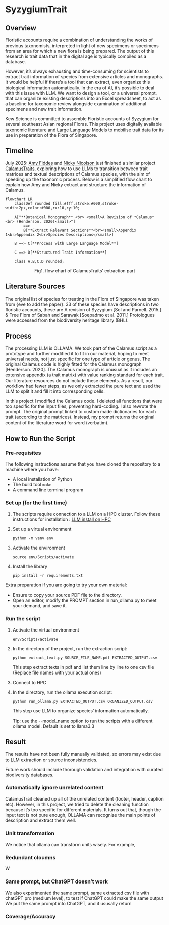 # SyzygiumTrait

## Overview
Floristic accounts require a combination of understanding the works of previous taxonomists, interpreted in light of new specimens or specimens from an area for which a new flora is being prepared. The output of this research is trait data that in the digital age is typically compiled as a database. 

However, it’s always exhausting and time-consuming for scientists to extract trait information of species from extensive articles and monographs. It would be helpful if there’s a tool that can extract, even organize this biological information automatically. 
In the era of AI, it’s possible to deal with this issue with LLM. We want to design a tool, or a universal prompt, that can organize existing descriptions into an Excel spreadsheet, to act as a baseline for taxonomic review alongside examination of additional specimens and new trait information. 

Kew Science is committed to assemble Floristic accounts of Syzygium for several southeast Asian regional Floras. This project uses digitally available taxonomic literature and Large Language Models to mobilise trait data for its use in preparation of the Flora of Singapore.

## Timeline
July 2025: [Amy Fiddes](https://github.com/amyfiddes)  and [Nicky Nicolson](https://github.com/nickynicolson) just finished a similar project [CalamusTraits](https://github.com/KewBridge/CalamusTraits), exploring how to use LLMs to transition between trait matrices and textual descriptions of Calamus species, with the aim of speeding up the taxonomic process. Below is a simplified flow chart to explain how Amy and Nicky extract and structure the information of Calamus.
```mermaid
flowchart LR
    classDef rounded fill:#fff,stroke:#000,stroke-width:2px,color:#000,rx:10,ry:10;
    
    A["**Botanical Monograph** <br> <small>A Revision of *Calamus* <br> (Henderson, 2020)<small>"] 
        ==> 
        B[**Extract Relevant Sections**<br><small>Appendix 1<br>Appendix 2<br>Species Descriptions</small>]

    B ==> C[**Process with Large Language Model**]

    C ==> D[**Structured Trait Information**]

    class A,B,C,D rounded;
```
<p align="center">Fig1. flow chart of CalamusTraits’ extraction part<p>

## Literature Sources
The original list of species for treating in the Flora of Singapore was taken from {eve to add the paper}. 
33 of these species have descriptions in two floristic accounts, these are A revision of Syzygium [Sol and Parnell. 2015.] & Tree Flora of Sabah and Sarawak [Soepadmo et al. 2011.] Protologues were accessed from the biodiversity heritage library (BHL). 

## Process
The processing LLM is OLLAMA. We took part of the Calamus script as a prototype and further modified it to fit in our material, hoping to meet universal needs, not just specific for one type of article or genus. The original Calamus code is highly fitted for the Calamus monograph [Henderson. 2020]. The Calamus monograph is unusual as it includes an extensive appendix (a trait matrix) with value ranking standard for each trait. Our literature resources do not include these elements. As a result, our workflow had fewer steps, as we only extracted the pure text and used the LLM to split it and fill it into corresponding cells. 

In this project I modified the Calamus code. I deleted all functions that were too specific for the input files, preventing hard-coding. I also rewrote the prompt. The original prompt linked to custom made dictionaries for each trait (according to the matrices). Instead, my prompt returns the original content of the literature word for word (verbatim). 

## How to Run the Script

### Pre-requisites
The following instructions assume that you have cloned the repository to a machine where you have:

* A local installation of Python
* The build tool `make`
* A command line terminal program

### Set up (for the first time)
1. The scripts require connection to a LLM on a HPC cluster. Follow these instructions for installation : [LLM install on HPC](https://github.com/WFO-ID-pilots/.github/blob/main/docs/LLM-install-on-HPC.md)

2. Set up a virtual environment
   ```
   python -m venv env
   ```   
3. Activate the environment
   ```
   source env/Scripts/activate
   ```
4. Install the library
   ```
   pip install -r requirements.txt
   ```

Extra preparation if you are going to try your own material:
* Ensure to copy your source PDF file to the directory.
* Open an editor, modify the PROMPT section in run_ollama.py to meet your demand, and save it.

### Run the script
1. Activate the virtual environment
   ```
   env/Scripts/activate
   ```
2. In the directory of the project, run the extraction script:
   ```
   python extract_text.py SOURCE_FILE_NAME.pdf EXTRACTED_OUTPUT.csv
   ```
   This step extract texts in pdf and list them line by line to one csv file
   (Replace file names with your actual ones)
   
4. Connect to HPC 
5. In the directory, run the ollama execution script:
   ```
   python run_ollama.py EXTRACTED_OUTPUT.csv ORGANIZED_OUTPUT.csv
   ```
   This step use LLM to organize species’ information automatically.

   Tip: use the --model_name option to run the scripts with a different ollama model. Default is set to llama3.3

## Result
The results have not been fully manually validated, so errors may exist due to LLM extraction or source inconsistencies.

Future work should include thorough validation and integration with curated biodiversity databases.

### Automatically ignore unrelated content

CalamusTrait cleaned up all of the unrelated content (footer, header, caption etc). However, in this project, we tried to delete the cleaning function because it’s too specific for different materials. 
It turns out that, though the input text is not pure enough, OLLAMA can recognize the main points of description and extract them well. 

### Unit transformation

We notice that ollama can transform units wisely. For example,  

### Redundant cloumns
W

### Same prompt, but ChatGPT doesn’t work
We also experimented the same prompt, same extracted csv file with chatGPT pro (medium level), to test if ChatGPT could make the same output  
We put the same prompt into ChatGPT, and it ususally return 

### Coverage/Accuracy


